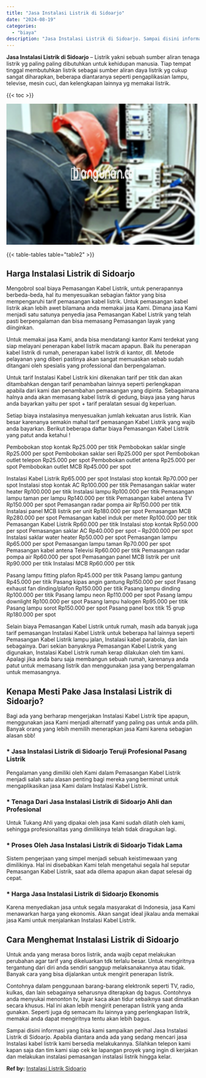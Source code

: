 ```yaml
---
title: "Jasa Instalasi Listrik di Sidoarjo"
date: "2024-08-19"
categories: 
  - "biaya"
description: "Jasa Instalasi Listrik di Sidoarjo. Sampai disini informasi yang bisa kami sampaikan perihal Jasa Instalasi Listrik di Sidoarjo. Apabila diantara anda ada ya..."
---
```


**Jasa Instalasi Listrik di Sidoarjo** – Listrik yakni sebuah sumber aliran tenaga listrik yg paling paling dibutuhkan untuk kehidupan manusia. Tiap tempat tinggal membutuhkan listrik sebagai sumber aliran daya listrik yg cukup sangat diharapkan, beberapa diantaranya seperti pengaplikasian lampu, televise, mesin cuci, dan kelengkapan lainnya yg memakai listrik.

{{< toc >}}

![Jasa Instalasi Listrik di Sidoarjo](/images/instalasi-listrik-murah38.png)

{{< table-tables table="table2" >}}

## Harga Instalasi Listrik di Sidoarjo

Mengobrol soal biaya Pemasangan Kabel Listrik, untuk penerapannya berbeda-beda, hal itu menyesuaikan sebagian faktor yang bisa mempengaruhi tarif pemasangan kabel listrik. Untuk pemasangan kabel listrik akan lebih awet bilamana anda memakai jasa Kami. Dimana jasa Kami menjadi satu satunya penyedia jasa Pemasangan Kabel Listrik yang telah pasti berpengalaman dan bisa memasang Pemasangan layak yang diinginkan.

Untuk memakai jasa Kami, anda bisa mendatangi kantor Kami terdekat yang siap melayani penerapan kabel listrik macam apapun. Baik itu penerapan kabel listrik di rumah, penerapan kabel listrik di kantor, dll. Metode pelayanan yang diberi pastinya akan sangat memuaskan sebab sudah ditangani oleh spesialis yang professional dan berpengalaman.

Untuk tarif Instalasi Kabel Listrik kini dikenakan tarif per titik dan akan ditambahkan dengan tarif penambahan lainnya seperti perlengkapan apabila dari kami dan penambahan pemasangan yang dipinta. Sebagaimana halnya anda akan memasang kabel listrik di gedung, biaya jasa yang harus anda bayarkan yaitu per spot + tarif peralatan sesuai dg keperluan.

Setiap biaya instalasinya menyesuaikan jumlah kekuatan arus listrik. Kian besar karenanya semakin mahal tarif pemasangan Kabel Listrik yang wajib anda bayarkan. Berikut beberapa daftar biaya Pemasangan Kabel Listrik yang patut anda ketahui !

Pembobokan stop kontak Rp25.000 per titik Pembobokan saklar single Rp25.000 per spot Pembobokan saklar seri Rp25.000 per spot Pembobokan outlet telepon Rp25.000 per spot Pembobokan outlet antena Rp25.000 per spot Pembobokan outlet MCB Rp45.000 per spot

Instalasi Kabel Listrik Rp65.000 per spot Instalasi stop kontak Rp70.000 per spot Instalasi stop kontak AC Rp100.000 per titik Pemasangan saklar water heater Rp100.000 per titik Instalasi lampu Rp100.000 per titik Pemasangan lampu taman per lampu Rp140.000 per titik Pemasangan kabel antena TV Rp150.000 per spot Pemasangan radar pompa air Rp150.000 per titik Instalasi panel MCB listrik per unit Rp180.000 per spot Pemasangan MCB Rp280.000 per spot Pemasangan kabel induk per meter Rp100.000 per titik Pemasangan Kabel Listrik Rp60.000 per titik Instalasi stop kontak Rp50.000 per spot Pemasangan saklar AC Rp40.000 per spot – Rp200.000 per spot Instalasi saklar water heater Rp50.000 per spot Pemasangan lampu Rp65.000 per spot Pemasangan lampu taman Rp70.000 per spot Pemasangan kabel antena Televisi Rp60.000 per titik Pemasangan radar pompa air Rp60.000 per spot Pemasangan panel MCB listrik per unit Rp90.000 per titik Instalasi MCB Rp60.000 per titik

Pasang lampu fitting plafon Rp45.000 per titik Pasang lampu gantung Rp45.000 per titik Pasang kipas angin gantung Rp150.000 per spot Pasang exhaust fan dinding/plafon Rp150.000 per titik Pasang lampu dinding Rp100.000 per titik Pasang lampu neon Rp110.000 per spot Pasang lampu downlight Rp100.000 per spot Pasang lampu halogen Rp95.000 per titik Pasang lampu sorot Rp150.000 per spot Pasang panel box titik 15 grup Rp180.000 per spot

Selain biaya Pemasangan Kabel Listrik untuk rumah, masih ada banyak juga tarif pemasangan Instalasi Kabel Listrik untuk beberapa hal lainnya seperti Pemasangan Kabel Listrik lampu jalan, Instalasi kabel parabola, dan lain sebagainya. Dari sekian banyaknya Pemasangan Kabel Listrik yang digunakan, Instalasi Kabel Listrik rumah kerap dilakukan oleh tim kami. Apalagi jika anda baru saja membangun sebuah rumah, karenanya anda patut untuk memasang listrik dan menggunakan jasa yang berpengalaman untuk memasangnya.

## Kenapa Mesti Pake Jasa Instalasi Listrik di Sidoarjo?

Bagi ada yang berharap mengerjakan Instalasi Kabel Listrik tipe apapun, menggunakan jasa Kami menjadi alternatif yang paling pas untuk anda pilih. Banyak orang yang lebih memilih menerapkan jasa Kami karena sebagian alasan sbb!

### \* Jasa Instalasi Listrik di Sidoarjo Teruji Profesional Pasang Listrik

Pengalaman yang dimiliki oleh Kami dalam Pemasangan Kabel Listrik menjadi salah satu alasan penting bagi mereka yang berminat untuk mengaplikasikan jasa Kami dalam Instalasi Kabel Listrik.

### \* Tenaga Dari Jasa Instalasi Listrik di Sidoarjo Ahli dan Profesional

Untuk Tukang Ahli yang dipakai oleh jasa Kami sudah dilatih oleh kami, sehingga profesionalitas yang dimilikinya telah tidak diragukan lagi.

### \* Proses Oleh Jasa Instalasi Listrik di Sidoarjo Tidak Lama

Sistem pengerjaan yang simpel menjadi sebuah keistimewaan yang dimilikinya. Hal ini disebabkan Kami telah mengetahui segala hal seputar Pemasangan Kabel Listrik, saat ada dilema apapun akan dapat selesai dg cepat.

### \* Harga Jasa Instalasi Listrik di Sidoarjo Ekonomis

Karena menyediakan jasa untuk segala masyarakat di Indonesia, jasa Kami menawarkan harga yang ekonomis. Akan sangat ideal jikalau anda memakai jasa Kami untuk menjalankan Instalasi Kabel Listrik.

## Cara Menghemat Instalasi Listrik di Sidoarjo


Untuk anda yang merasa boros listrik, anda wajib cepat melakukan perubahan agar tarif yang dikeluarkan tdk terlalu besar. Untuk mengiritnya tergantung dari diri anda sendiri sanggup melaksanakannya atau tidak. Banyak cara yang bisa dijalankan untuk mengirit penerapan listrik.

Contohnya dalam penggunaan barang-barang elektronik seperti TV, radio, kulkas, dan lain sebagainya seharusnya diterapkan dg bagus. Contohnya anda menyukai menonton tv, layar kaca akan tidur sebaiknya saat dimatikan secara khusus. Hal ini akan lebih mengirit penerapan listrik yang anda gunakan. Seperti juga dg semacam itu lainnya yang perlengkapan listrik, memakai anda dapat mengiritnya tentu akan lebih bagus.

Sampai disini informasi yang bisa kami sampaikan perihal Jasa Instalasi Listrik di Sidoarjo. Apabila diantara anda ada yang sedang mencari jasa Instalasi kabel listrik kami bersedia melakukannya. Silahkan telepon kami kapan saja dan tim kami siap cek ke lapangan proyek yang ingin di kerjakan dan melakukan instalasi pemasangan instalasi listrik hingga kelar.

**Ref by:** [Instalasi Listrik Sidoarjo](https://id.wikipedia.org/wiki/Instalasi)
